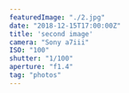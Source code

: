 ```yaml
---
featuredImage: "./2.jpg"
date: "2018-12-15T17:00:00Z"
title: 'second image'
camera: "Sony a7iii"
ISO: "100"
shutter: "1/100"
aperture: "f1.4"
tag: "photos"
---
```



